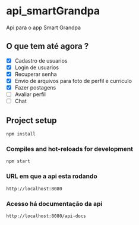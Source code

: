 # api_smartGrandpa

Api para o app Smart Grandpa


## O que tem até agora ?

- [X] Cadastro de usuarios
- [X] Login de usuarios
- [X] Recuperar senha
- [X] Envio de arquivos para foto de perfil e curriculo
- [X] Fazer postagens
- [ ] Avaliar perfil
- [ ] Chat

## Project setup
```
npm install
```

### Compiles and hot-reloads for development
```
npm start
```

### URL em que a api esta rodando
```
http://localhost:8080
```

### Acesso há documentação da api
```
http://localhost:8080/api-docs
```

